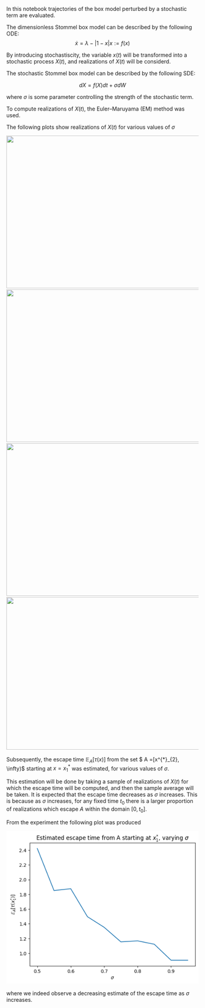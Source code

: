 In this notebook trajectories of the box model perturbed by a stochastic term are evaluated. 

The dimensionless Stommel box model can be described by the following ODE:
$$ \dot{x} = \lambda - |1-x|x := f(x) $$

By introducing stochastiscity, the variable $x(t)$ will be transformed into a stochastic process $X(t)$, and realizations of $X(t)$ will be considerd. 

The stochastic Stommel box model can be described by the following SDE:

$$dX = f(X)dt + \sigma dW$$

where $\sigma$ is some parameter controlling the strength of the stochastic term.

To compute realizations of $X(t)$, the Euler–Maruyama (EM) method was used.  

The following plots show realizations of $X(t)$ for various values of $\sigma$

<img src="realization_sigma_0.1.jpg" width="550" height="400">

<img src="realization_sigma_0.15.jpg" width="550" height="400">

<img src="realization_sigma_0.2.jpg" width="550" height="400">

<img src="realization_sigma_0.3.jpg" width="550" height="400">


Subsequently, the escape time $\mathbb{E}_{A}[\tau(x)]$ from the set $ A =[x^{*}_{2}, \infty)$ starting at $x = x^{*}_{1}$ was estimated, for various values of $\sigma$. 

This estimation will be done by taking a sample of realizations of $X(t)$ for which the escape time will be computed, and then the sample average will be taken. It is expected that the escape time decreases as $\sigma$ increases. This is because as $\sigma$ increases, for any fixed time $t_{0}$ there is a larger proportion of realizations which escape $A$ within the domain $[0,t_{0}]$. 

From the experiment the following plot was produced

<img src="escape_time.png" width="550" height="400">

where we indeed observe a decreasing estimate of the escape time as $\sigma$ increases.